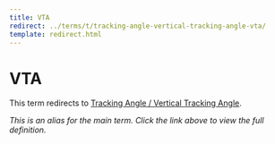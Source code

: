 ```yaml
---
title: VTA
redirect: ../terms/t/tracking-angle-vertical-tracking-angle-vta/
template: redirect.html
---
```


# VTA

This term redirects to [Tracking Angle / Vertical Tracking Angle](../terms/t/tracking-angle-vertical-tracking-angle-vta/).

*This is an alias for the main term. Click the link above to view the full definition.*
